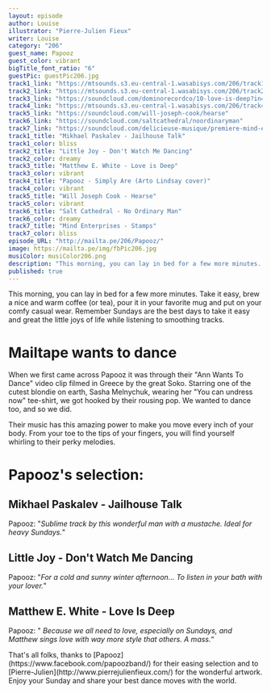 ```yaml
---
layout: episode
author: Louise
illustrator: "Pierre-Julien Fieux"
writer: Louise
category: "206"
guest_name: Papooz
guest_color: vibrant
bigTitle_font_ratio: "6"
guestPic: guestPic206.jpg
track1_link: "https://mtsounds.s3.eu-central-1.wasabisys.com/206/track1.mp3"
track2_link: "https://mtsounds.s3.eu-central-1.wasabisys.com/206/track2.mp3"
track3_link: "https://soundcloud.com/dominorecordco/10-love-is-deep?in=user172116667/sets/matthew-e-white"
track4_link: "https://mtsounds.s3.eu-central-1.wasabisys.com/206/track4.mp3"
track5_link: "https://soundcloud.com/will-joseph-cook/hearse"
track6_link: "https://soundcloud.com/saltcathedral/noordinaryman"
track7_link: "https://soundcloud.com/delicieuse-musique/premiere-mind-entreprise-stamps"
track1_title: "Mikhael Paskalev - Jailhouse Talk"
track1_color: bliss
track2_title: "Little Joy - Don't Watch Me Dancing"
track2_color: dreamy
track3_title: "Matthew E. White - Love is Deep"
track3_color: vibrant
track4_title: "Papooz - Simply Are (Arto Lindsay cover)"
track4_color: vibrant
track5_title: "Will Joseph Cook - Hearse"
track5_color: vibrant
track6_title: "Salt Cathedral - No Ordinary Man"
track6_color: dreamy
track7_title: "Mind Enterprises - Stamps"
track7_color: bliss
episode_URL: "http://mailta.pe/206/Papooz/"
image: https://mailta.pe/img/fbPic206.jpg
musiColor: musiColor206.png
description: "This morning, you can lay in bed for a few more minutes. Take it easy, brew a nice and warm coffee (or tea), pour it in your favorite mug and put on your comfy casual wear. Remember Sundays are the best days to take it easy and great the little joys of life while listening to smoothing tracks."
published: true
---
```









<p id="introduction">This morning, you can lay in bed for a few more minutes. Take it easy, brew a nice and warm coffee (or tea), pour it in your favorite mug and put on your comfy casual wear. Remember Sundays are the best days to take it easy and great the little joys of life while listening to smoothing tracks.</p>

# Mailtape wants to dance

When we first came across Papooz it was through their "Ann Wants To Dance" video clip filmed in Greece by the great Soko. Starring one of the cutest blondie on earth, Sasha Melnychuk, wearing her "You can undress now" tee-shirt, we got hooked by their rousing pop. We wanted to dance too, and so we did. 

Their music has this amazing power to make you move every inch of your body. From your toe to the tips of your fingers, you will find yourself whirling to their perky melodies.

# Papooz's selection:
 
## Mikhael Paskalev - Jailhouse Talk
Papooz: "_Sublime track by this wonderful man with a mustache. Ideal for heavy Sundays._"

## Little Joy - Don't Watch Me Dancing
Papooz: "_For a cold and sunny winter afternoon... To listen in your bath with your lover._"

## Matthew E. White - Love Is Deep
Papooz: " _Because we all need to love, especially on Sundays, and Matthew sings love with way more style that others. A mass._“
 
<p id="outroduction">
That's all folks, thanks to [Papooz](https://www.facebook.com/papoozband/) for their easing selection and to [Pierre-Julien](http://www.pierrejulienfieux.com/) for the wonderful artwork. Enjoy your Sunday and share your best dance moves with the world.</p>
